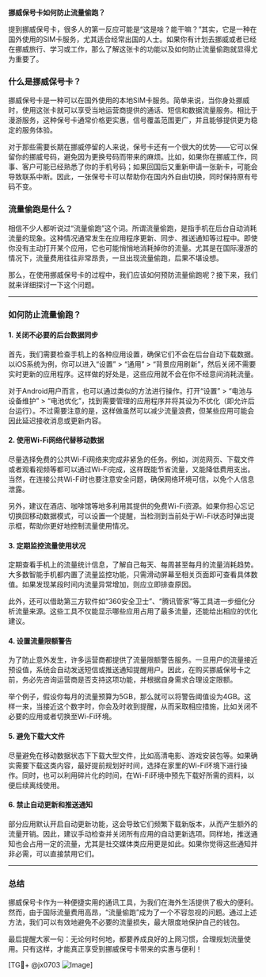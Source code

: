 **挪威保号卡如何防止流量偷跑？**

提到挪威保号卡，很多人的第一反应可能是“这是啥？能干嘛？”其实，它是一种在国外使用的SIM卡服务，尤其适合经常出国的人士。如果你有计划去挪威或者已经在挪威旅行、学习或工作，那么了解这张卡的功能以及如何防止流量偷跑就显得尤为重要了。

### 什么是挪威保号卡？

挪威保号卡是一种可以在国外使用的本地SIM卡服务。简单来说，当你身处挪威时，使用这张卡就可以享受当地运营商提供的通话、短信和数据流量服务。相比于漫游服务，这种保号卡通常价格更实惠，信号覆盖范围更广，并且能够提供更为稳定的服务体验。

对于那些需要长期在挪威停留的人来说，保号卡还有一个很大的优势——它可以保留你的挪威号码，避免因为更换号码而带来的麻烦。比如，如果你在挪威工作，同事、客户可能已经熟悉了你的手机号码；如果回国后又重新申请一张新卡，可能会导致联系中断。因此，一张保号卡可以帮助你在国内外自由切换，同时保持原有号码不变。

### 流量偷跑是什么？

相信不少人都听说过“流量偷跑”这个词。所谓流量偷跑，是指手机在后台自动消耗流量的现象。这种情况通常发生在应用程序更新、同步、推送通知等过程中。即使你没有主动打开某个应用，它也可能悄悄地消耗掉你的流量。尤其是在国际漫游的情况下，流量费用往往非常昂贵，一旦出现流量偷跑，后果不堪设想。

那么，在使用挪威保号卡的过程中，我们应该如何预防流量偷跑呢？接下来，我们就来详细探讨一下这个问题。

---

### 如何防止流量偷跑？

#### 1. 关闭不必要的后台数据同步

首先，我们需要检查手机上的各种应用设置，确保它们不会在后台自动下载数据。以iOS系统为例，你可以进入“设置” > “通用” > “背景应用刷新”，然后关闭不需要实时更新的应用程序。这样做的好处是，这些应用就不会在你不经意间消耗流量。

对于Android用户而言，也可以通过类似的方法进行操作。打开“设置” > “电池与设备维护” > “电池优化”，找到需要管理的应用程序并将其设为不优化（即允许后台运行）。不过需要注意的是，这样做虽然可以减少流量浪费，但某些应用可能会因此延迟接收消息或更新内容。

#### 2. 使用Wi-Fi网络代替移动数据

尽量选择免费的公共Wi-Fi网络来完成非紧急的任务。例如，浏览网页、下载文件或者观看视频等都可以通过Wi-Fi完成，这样既能节省流量，又能降低费用支出。当然，在连接公共Wi-Fi时也要注意安全问题，确保网络环境可信，以免个人信息泄露。

另外，建议在酒店、咖啡馆等地多利用其提供的免费Wi-Fi资源。如果你担心忘记切换回移动数据模式，可以设置一个提醒，当检测到当前处于Wi-Fi状态时弹出提示框，帮助你更好地控制流量使用情况。

#### 3. 定期监控流量使用状况

定期查看手机上的流量统计信息，了解自己每天、每周甚至每月的流量消耗趋势。大多数智能手机都内置了流量监控功能，只需滑动屏幕至相关页面即可查看具体数值。如果发现某段时间内流量异常增加，则应立即排查原因。

此外，还可以借助第三方软件如“360安全卫士”、“腾讯管家”等工具进一步细化分析流量来源。这些工具不仅能显示哪些应用占用了最多流量，还能给出相应的优化建议。

#### 4. 设置流量限额警告

为了防止意外发生，许多运营商都提供了流量限额警告服务。一旦用户的流量接近预设值，系统会自动发送短信或推送通知提醒用户。因此，在购买挪威保号卡之前，务必先咨询运营商是否支持这项功能，并根据自身需求合理设定限额。

举个例子，假设你每月的流量预算为5GB，那么就可以将警告阈值设为4GB。这样一来，当接近这个数字时，你会及时收到提醒，从而采取相应措施，比如关闭不必要的应用或者切换至Wi-Fi环境。

#### 5. 避免下载大文件

尽量避免在移动数据状态下下载大型文件，比如高清电影、游戏安装包等。如果确实需要下载这类内容，最好提前规划好时间，选择在家里的Wi-Fi环境下进行操作。同时，也可以利用碎片化的时间，在Wi-Fi环境中预先下载好所需的资料，以便后续离线使用。

#### 6. 禁止自动更新和推送通知

部分应用默认开启自动更新功能，这会导致它们频繁下载新版本，从而产生额外的流量开销。因此，建议手动检查并关闭所有应用的自动更新选项。同样地，推送通知也会占用一定的流量，尤其是社交媒体类应用更是如此。如果你觉得这些通知并非必需，可以直接禁用它们。

---

### 总结

挪威保号卡作为一种便捷实用的通讯工具，为我们在海外生活提供了极大的便利。然而，由于国际流量费用高昂，“流量偷跑”成为了一个不容忽视的问题。通过上述方法，我们可以有效地避免不必要的流量损失，最大限度地保护自己的钱包。

最后提醒大家一句：无论何时何地，都要养成良好的上网习惯，合理规划流量使用。只有这样，才能真正享受到挪威保号卡带来的实惠与便利！

[TG💪+ @jx0703 ![Image](https://github.com/user-attachments/assets/dbca1d08-cadb-493c-b0ec-ad6f7a83f270)]
